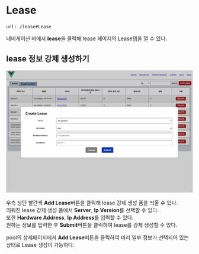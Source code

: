 Lease
=====================
    url: /lease#Lease
네비게이션 바에서 **lease**을 클릭해 lease 페이지의 Lease탭을 열 수 있다.  

lease 정보 강제 생성하기
--------------------
![사진을 불러올 수 없습니다.](https://github.com/neneong/keaDHCPManager/blob/main/source/_static/%E1%84%89%E1%85%B3%E1%84%8F%E1%85%B3%E1%84%85%E1%85%B5%E1%86%AB%E1%84%89%E1%85%A3%E1%86%BA%202023-11-08%2010.59.38.png?raw=true)

우측 상단 빨간색 **Add Lease**버튼을 클릭해 lease 강제 생성 폼을 띄울 수 있다.  
띄워진 lease 강제 생성 폼에서 **Server**, **Ip Version**를 선택할 수 있다.  
또한 **Hardware Address**, **Ip Address**를 입력할 수 있다.  
원하는 정보를 입력한 후 **Submit**버튼을 클릭하여 lease를 강제 생성할 수 있다.  

pool의 상세페이지에서 **Add Lease**버튼을 클릭하여 미리 일부 정보가 선택되어 있는 상태로 Lease 생성이 가능하다.    
